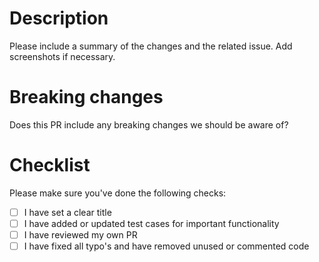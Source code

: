 # Description

Please include a summary of the changes and the related issue. Add screenshots if necessary.

# Breaking changes

Does this PR include any breaking changes we should be aware of?

# Checklist

Please make sure you've done the following checks:

- [ ] I have set a clear title
- [ ] I have added or updated test cases for important functionality
- [ ] I have reviewed my own PR
- [ ] I have fixed all typo's and have removed unused or commented code
